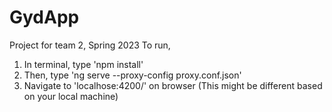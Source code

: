 # GydApp
Project for team 2, Spring 2023
To run, 
1. In terminal, type 'npm install'
2. Then, type 'ng serve --proxy-config proxy.conf.json'
3. Navigate to 'localhose:4200/' on browser (This might be different based on your local machine)
